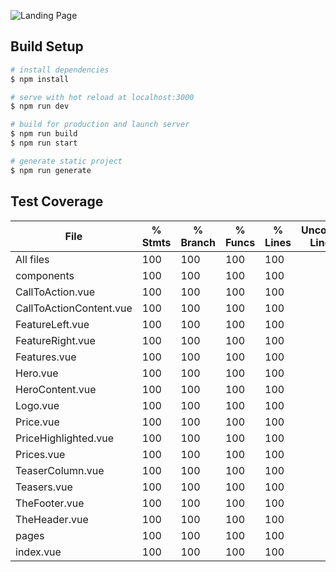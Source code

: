 

![Landing Page](https://www.tailwindtoolbox.com/templates/landing-page.png)

## Build Setup

```bash
# install dependencies
$ npm install

# serve with hot reload at localhost:3000
$ npm run dev

# build for production and launch server
$ npm run build
$ npm run start

# generate static project
$ npm run generate
```

## Test Coverage
| File                    | % Stmts | % Branch | % Funcs | % Lines | Uncovered Line #s |
| ----------------------- | ------- | -------- | ------- | ------- | ----------------- |
| All files               | 100     | 100      | 100     | 100     |                   |
| components              | 100     | 100      | 100     | 100     |                   |
| CallToAction.vue        | 100     | 100      | 100     | 100     |                   |
| CallToActionContent.vue | 100     | 100      | 100     | 100     |                   |
| FeatureLeft.vue         | 100     | 100      | 100     | 100     |                   |
| FeatureRight.vue        | 100     | 100      | 100     | 100     |                   |
| Features.vue            | 100     | 100      | 100     | 100     |                   |
| Hero.vue                | 100     | 100      | 100     | 100     |                   |
| HeroContent.vue         | 100     | 100      | 100     | 100     |                   |
| Logo.vue                | 100     | 100      | 100     | 100     |                   |
| Price.vue               | 100     | 100      | 100     | 100     |                   |
| PriceHighlighted.vue    | 100     | 100      | 100     | 100     |                   |
| Prices.vue              | 100     | 100      | 100     | 100     |                   |
| TeaserColumn.vue        | 100     | 100      | 100     | 100     |                   |
| Teasers.vue             | 100     | 100      | 100     | 100     |                   |
| TheFooter.vue           | 100     | 100      | 100     | 100     |                   |
| TheHeader.vue           | 100     | 100      | 100     | 100     |                   |
| pages                   | 100     | 100      | 100     | 100     |                   |
| index.vue               | 100     | 100      | 100     | 100     |                   |
